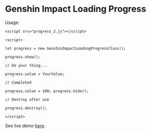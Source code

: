 # Genshin Impact Loading Progress
Usage:

`<script src="progress_2.js"></script>`

`<script>`

`
let progress = new GenshinImpactLoadingProgressClass();
`

`
progress.show();
`

`
// Do your thing...
`

`
progress.value = YourValue;
`

`
// Completed
`

`
progress.value = 100;
progress.hide();
`

`
// Destroy after use
`

`
progress.destroy();
`

`</script>`

See live demo [here](https://shc0743.github.io/).
